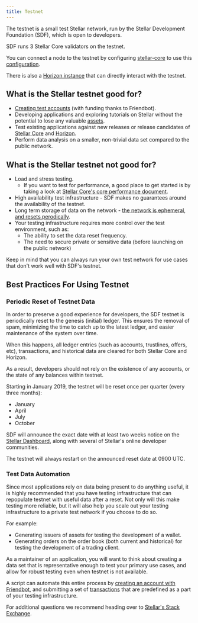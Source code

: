 ```yaml
---
title: Testnet
---
```


The testnet is a small test Stellar network, run by the Stellar Development
Foundation (SDF), which is open to developers.

SDF runs 3 Stellar Core validators on the testnet.

You can connect a node to the testnet by configuring [stellar-core](https://github.com/stellar/stellar-core) to use this
[configuration](https://github.com/stellar/stellar-core/blob/master/docs/stellar-core_testnet.cfg).

There is also a [Horizon instance](https://horizon-testnet.stellar.org/) that
can directly interact with the testnet.

## What is the Stellar testnet good for?

* [Creating test accounts](../get-started/create-account.md) (with funding thanks to Friendbot).
* Developing applications and exploring tutorials on Stellar without the
  potential to lose any valuable [assets](assets.md).
* Test existing applications against new releases or release candidates of
  [Stellar Core](https://github.com/stellar/stellar-core/releases) and [Horizon](https://github.com/stellar/go/releases).
* Perform data analysis on a smaller, non-trivial data set compared to the public network.

## What is the Stellar testnet not good for?

* Load and stress testing.
  * If you want to test for performance, a good place to
    get started is by taking a look at
    [Stellar Core's core performance document](https://github.com/stellar/stellar-core/blob/master/performance-eval.md#networks-to-test-against).
* High availability test infrastructure - SDF makes no guarantees around the
  availability of the testnet.
* Long term storage of data on the network - [the network is ephemeral, and resets perodically](test-net.md#periodic-reset-of-testnet-data).
* Your testing infrastructure requires more control over the test environment,
  such as:
  * The ability to set the data reset frequency.
  * The need to secure private or sensitive data (before launching on the public network)

Keep in mind that you can always run your own test network for use cases that
don't work well with SDF's testnet.

## Best Practices For Using Testnet

### Periodic Reset of Testnet Data
In order to preserve a good experience for developers, the SDF testnet is
periodically reset to the genesis (initial) ledger. This ensures the removal of
spam, minimizing the time to catch up to the latest ledger, and easier
maintenance of the system over time.

When this happens, all ledger entries (such as accounts, trustlines, offers,
etc), transactions, and historical data are cleared for both Stellar Core and
Horizon.

As a result, developers should not rely on the existence of any accounts, or
the state of any balances within testnet.

Starting in January 2019, the testnet will be reset once per quarter (every
three months):

* January
* April
* July
* October

SDF will announce the exact date with at least two weeks notice on the [Stellar
Dashboard](http://dashboard.stellar.org/), along with several of Stellar's
online developer communities.

The testnet will always restart on the announced reset date at 0900 UTC.

### Test Data Automation

Since most applications rely on data being present to do anything useful, it is
highly recommended that you have testing infrastructure that can repopulate
testnet with useful data after a reset. Not only will this make testing more
reliable, but it will also help you scale out your testing infrastructure to
a private test network if you choose to do so.

For example:
* Generating issuers of assets for testing the development of a wallet.
* Generating orders on the order book (both current and historical) for testing
  the development of a trading client.

As a maintainer of an application, you will want to think about creating a data
set that is representative enough to test your primary use cases, and allow for
robust testing even when testnet is not available.

A script can automate this entire process by [creating an account with
Friendbot](../get-started/create-account.md), and submitting a set of
[transactions](transactions.md) that are predefined as a part of
your testing infrastructure.

For additional questions we recommend heading over to
[Stellar's Stack Exchange](https://stellar.stackexchange.com/).
